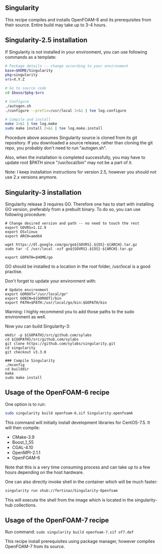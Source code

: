 ## Singularity
This recipe compiles and installs OpenFOAM-6 and its prerequisites from their source.
Entire build may take up to 3-4 hours.

## Singularity-2.5 installation
If Singularity is not installed in your environment, you can use following commands as a template:
```bash
# Package details -- change according to your environment
base=$HOME/Singularity
pkg=singularity
vrs=X.Y.Z

# Go to source code
cd $base/$pkg-$vrs

# Configure
./autogen.sh
./configure --prefix=/usr/local 2>&1 | tee log.configure

# Compile and install 
make 2>&1 | tee log.make
sudo make install 2>&1 | tee log.make.install
```
Procedure above assumes Singularity source is cloned from its git repository. If you downloaded a source release, rather than cloning the git repo, you probably don't need to run "autogen.sh".

Also, when the installation is completed successfully, you may have to update root $PATH since "/usr/local/bin" may not be a part of it.

Note: I keep installation instructions for version 2.5, however you should not use 2.x versions anymore. 

## Singularity-3 installation
Singularity release 3 requires GO. Therefore one has to start with installing GO version, 
preferably from a prebuilt binary. To do so, you can use following procedure:
```
# Change desired version and path -- no need to touch the rest
export GOVRS=1.12.9
export OS=linux 
export ARCH=amd64 

wget https://dl.google.com/go/go${GOVRS}.${OS}-${ARCH}.tar.gz
sudo tar -C /usr/local -xzf go${GOVRS}.${OS}-${ARCH}.tar.gz

export GOPATH=$HOME/go
```
GO should be installed to a location in the root folder, /usr/local is a good practise.

Don't forget to update your environment with:
```
# Update environment
export GOROOT="/usr/local/go"
export GOBIN=${GOROOT}/bin
export PATH=$PATH:/usr/local/go/bin:$GOPATH/bin
```
Warning: I highly recommend you to add those paths to the sudo environment as well. 

Now you can build Singularity-3:
```
mkdir -p ${GOPATH}/src/github.com/sylabs
cd ${GOPATH}/src/github.com/sylabs
git clone https://github.com/sylabs/singularity.git
cd singularity
git checkout v3.3.0

### Compile Singularity
./mconfig
cd builddir
make
sudo make install
```

## Usage of the OpenFOAM-6 recipe
One option is to run:
```bash
sudo singularity build openfoam-6.sif Singularity.openfoam6
```
This command will initially install development libraries for CentOS-7.5. 
It will then compile:
* CMake-3.9
* Boost_1_55
* CGAL-4.10
* OpenMPI-2.1.1
* OpenFOAM-6

Note that this is a very time consuming process and can take up to a few hours depending on the host hardware.

One can also directly invoke shell in the container which will be much faster:
```bash
singularity run shub://fertinaz/Singularity-Openfoam
```
This will execute the shell from the image which is located in the singularity-hub collections.

## Usage of the OpenFOAM-7 recipe
Run command: 
``` sudo singularity build openfoam-7.sif of7.def ```

This recipe install prerequisites using package manager, however compiles OpenFOAM-7 from its source.
